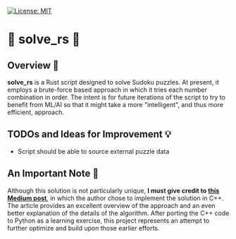 [![License: MIT](https://img.shields.io/badge/License-MIT-yellow.svg)](https://opensource.org/licenses/MIT)

# 🔢 solve_rs 🔭

## Overview 🔎

**solve_rs** is a Rust script designed to solve Sudoku puzzles. At present, it
employs a brute-force based approach in which it tries each number combination
in order. The intent is for future iterations of the script to try to benefit
from ML/AI so that it might take a more "intelligent", and thus more efficient,
approach.

## TODOs and Ideas for Improvement 💡

- Script should be able to source external puzzle data

## An Important Note 📌

Although this solution is not particularly unique, **I must give credit to
[this Medium post](https://medium.com/@george.seif94/solving-sudoku-using-a-simple-search-algorithm-3ac44857fee8)**, in which the
author chose to implement the solution in C++. The article provides an
excellent overview of the approach and an even better explanation of the
details of the algorithm. After porting the C++ code to Python as a learning
exercise, this project represents an attempt to further optimize and build upon
those earlier efforts.